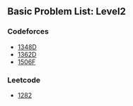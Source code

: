 ## Basic Problem List: Level2


### Codeforces
- [1348D](/greedy/basic/l2-cf-1348D)
- [1362D](/greedy/basic/l2-cf-1362D)
- [1506F](/greedy/basic/l2-cf-1506F)


### Leetcode
- [1282](/greedy/basic/l2-lc-1282)


